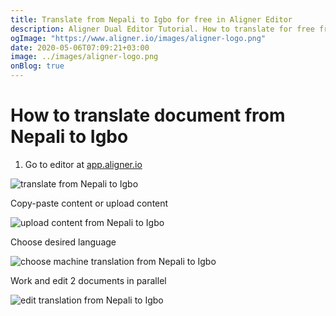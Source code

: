 ```yaml
---
title: Translate from Nepali to Igbo for free in Aligner Editor
description: Aligner Dual Editor Tutorial. How to translate for free from Nepali to Igbo. Aligner is multilingual document management platform. 
ogImage: "https://www.aligner.io/images/aligner-logo.png"
date: 2020-05-06T07:09:21+03:00
image: ../images/aligner-logo.png
onBlog: true
---
```


# How to translate document from Nepali to Igbo

1. Go to editor at [app.aligner.io](https://app.aligner.io "Aligner App web page")

![translate from Nepali to Igbo](../aligner-blank-editor.png "translate from Nepali to Igbo")

Copy-paste content or upload content

![upload content from Nepali to Igbo](../aligner-uploaded-document.png "upload content from Nepali to Igbo")

Choose desired language

![choose machine translation from Nepali to Igbo](../aligner-language-dropdown.png "choose machine translation from Nepali to Igbo")

Work and edit 2 documents in parallel

![edit translation from Nepali to Igbo](../aligner-double-sitded-editor.png "edit translation from Nepali to Igbo")

